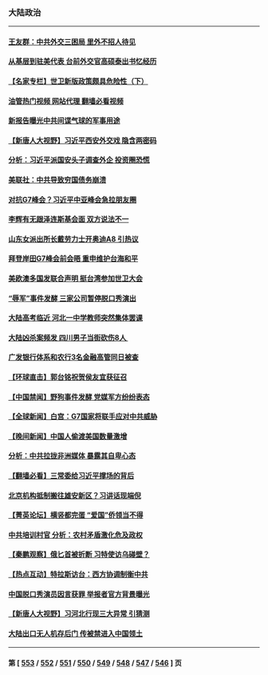 ### 大陆政治
---
#### [王友群：中共外交三困局 里外不招人待见](../../pages/ncid277/n13999728.md?05191245) 
#### [从基层到驻美代表 台前外交官高硕泰出书忆经历](../../pages/ncid277/n13999623.md?05191245) 
#### [【名家专栏】世卫新版政策颇具危险性（下）](../../pages/ncid277/n13996714.md?05191245) 
#### [油管热门视频 网站代理 翻墙必看视频](http://138.2.39.72:81/youtube.html?epic-marker?05191245)
#### [新报告曝光中共间谍气球的军事用途](../../pages/ncid277/n13999698.md?05191245) 
#### [【新唐人大视野】习近平西安外交戏 隐含两密码](../../pages/ncid277/n13999899.md?05191245) 
#### [分析：习近平派国安头子调查外企 投资圈恐慌](../../pages/ncid277/n13999827.md?05191245) 
#### [美联社：中共导致穷国债务崩溃](../../pages/ncid277/n13999828.md?05191245) 
#### [对抗G7峰会？习近平中亚峰会急拉朋友圈](../../pages/ncid277/n13998969.md?05191245) 
#### [李辉有无跟泽连斯基会面 双方说法不一](../../pages/ncid277/n13999810.md?05191245) 
#### [山东女派出所长戴劳力士开奥迪A8 引热议](../../pages/ncid277/n13999520.md?05191245) 
#### [拜登岸田G7峰会前会晤 重申维护台海和平](../../pages/ncid277/n13999686.md?05191245) 
#### [美欧澳多国发联合声明 挺台湾参加世卫大会](../../pages/ncid277/n13999605.md?05191245) 
#### [“辱军”事件发酵 三家公司暂停脱口秀演出](../../pages/ncid277/n13999593.md?05191245) 
#### [大陆高考临近 河北一中学教师突然集体罢课](../../pages/ncid277/n13999584.md?05191245) 
#### [大陆凶杀案频发 四川男子当街砍伤8人 ](../../pages/ncid277/n13999528.md?05191245) 
#### [广发银行体系和农行3名金融高管同日被查](../../pages/ncid277/n13999506.md?05191245) 
#### [【环球直击】郭台铭祝贺侯友宜获征召](../../pages/ncid277/n13999107.md?05191245) 
#### [【中国禁闻】野狗事件发酵 党媒军方纷纷表态](../../pages/ncid277/n13999112.md?05191245) 
#### [【全球新闻】白宫：G7国家将联手应对中共威胁](../../pages/ncid277/n13999510.md?05191245) 
#### [【晚间新闻】中国人偷渡美国数量激增](../../pages/ncid277/n13999511.md?05191245) 
#### [分析：中共拉拢非洲媒体 暴露其自卑心态](../../pages/ncid277/n13999339.md?05191245) 
#### [【翻墙必看】三常委给习近平撑场的背后](../../pages/ncid277/n13999327.md?05191245) 
#### [北京机构抵制搬往雄安新区？习讲话现端倪](../../pages/ncid277/n13999284.md?05191245) 
#### [【菁英论坛】横竖都完蛋 “爱国”侨领当不得](../../pages/ncid277/n13999230.md?05191245) 
#### [中共培训村官 分析：农村矛盾激化危及政权](../../pages/ncid277/n13999293.md?05191245) 
#### [【秦鹏观察】俄匕首被折断 习特使访乌碰壁？](../../pages/ncid277/n13999215.md?05191245) 
#### [【热点互动】特拉斯访台：西方协调制衡中共](../../pages/ncid277/n13999124.md?05191245) 
#### [中国脱口秀演员因言获罪 举报者官方背景曝光](../../pages/ncid277/n13999157.md?05191245) 
#### [【新唐人大视野】习河北行现三大异常 引猜测](../../pages/ncid277/n13999042.md?05191245) 
#### [大陆出口无人机存后门 传被禁进入中国领土](../../pages/ncid277/n13999109.md?05191245) 

---
#### 第 [ [553](./553.md?05191245) / [552](./552.md?05191245) / [551](./551.md?05191245) / [550](./550.md?05191245) / [549](./549.md?05191245) / [548](./548.md?05191245) / [547](./547.md?05191245) / [546](./546.md?05191245) ] 页
